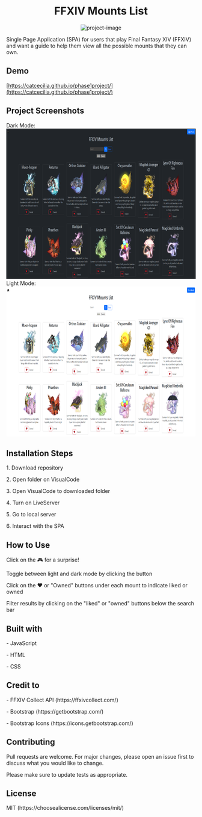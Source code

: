 <h1 align="center" id="title">FFXIV Mounts List</h1>

<p align="center"><img src="https://github.com/catcecilia/phase-1-project/blob/main/ffxivmountslist.gif" width="650" height= "400" alt="project-image"></p>
<p id="description">Single Page Application (SPA) for users that play Final Fantasy XIV (FFXIV) and want a guide to help them view all the possible mounts that they can own.</p>

<h2>Demo</h2>

[https://catcecilia.github.io/phase1project/](https://catcecilia.github.io/phase1project/)

<h2>Project Screenshots</h2>
Dark Mode:
<img src="https://github.com/catcecilia/phase-1-project/blob/main/darkmode.PNG" alt="project-screenshot-darkmode" width="650" height="400">
Light Mode:
<img src="https://github.com/catcecilia/phase-1-project/blob/main/lightmode.PNG" alt="project-screenshot-lightmode" width="650" height="400">

<h2>Installation Steps</h2>
<p>1. Download repository</p>
<p>2. Open folder on VisualCode</p>
<p>3. Open VisualCode to downloaded folder</p>
<p>4. Turn on LiveServer</p>
<p>5. Go to local server</p>
<p>6. Interact with the SPA</p>

<h2>How to Use</h2>
<p>Click on the 🎮 for a surprise! </p>
<p>Toggle between light and dark mode by clicking the button</p>
<p>Click on the ❤️ or "Owned" buttons under each mount to indicate liked or owned</p>
<p>Filter results by clicking on the "liked" or "owned" buttons below the search bar </p>

<h2>Built with</h2>
<p>- JavaScript</p>
<p>- HTML</p>
<p>- CSS</p>

<h2>Credit to</h2>
<p>- FFXIV Collect API (https://ffxivcollect.com/)</p>
<p>- Bootstrap (https://getbootstrap.com/)</p>
<p>- Bootstrap Icons (https://icons.getbootstrap.com/)</p>

<h2>Contributing</h2>
<p>Pull requests are welcome. For major changes, please open an issue first
to discuss what you would like to change.

Please make sure to update tests as appropriate.</p>

<h2>License</h2>
<p>MIT (https://choosealicense.com/licenses/mit/)</p>
